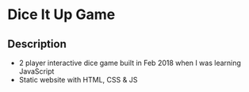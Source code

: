 # Dice It Up Game

## Description
- 2 player interactive dice game built in Feb 2018 when I was learning JavaScript
- Static website with HTML, CSS & JS
